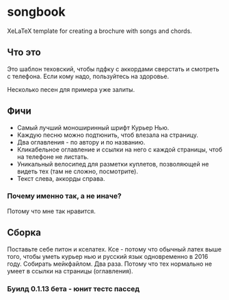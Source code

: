 # songbook
XeLaTeX template for creating a brochure with songs and chords.

## Что это
Это шаблон теховский, чтобы пдфку с аккордами сверстать
и смотреть с телефона.
Если кому надо, пользуйтесь на здоровье.

Несколько песен для примера уже залиты.

## Фичи
* Самый лучший моноширинный шрифт Курьер Нью.
* Каждую песню можно подтюнить, чтоб влезала на страницу.
* Два оглавления - по автору и по названию.
* Кликабельное оглавление и ссылки на него с каждой страницы,
  чтоб на телефоне не листать.
* Уникальный велосипед для разметки куплетов, позволяющей не видеть тех
  (там не сложно, посмотрите).
* Текст слева, аккорды справа.

### Почему именно так, а не иначе?
Потому что мне так нравится.

## Сборка
Поставьте себе питон и кселатех. Ксе - потому что обычный латех
выше того, чтобы уметь курьер нью и русский язык одновременно в 2016 году.
Собирать мейкфайлом. Два раза.
Потому что тех нормально не умеет в ссылки на страницы (оглавления).

### Буилд 0.1.13 бета - юнит тестс пассед
